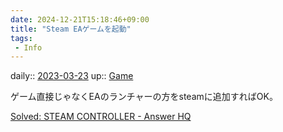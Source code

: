 ```yaml
---
date: 2024-12-21T15:18:46+09:00
title: "Steam EAゲームを起動"
tags:
 - Info
---
```


daily:: [2023-03-23](/Daily_Note/2023-03-23.md)
up:: [Game](Bar/Novel/Topics/Game.md)

ゲーム直接じゃなくEAのランチャーの方をsteamに追加すればOK。

[Solved: STEAM CONTROLLER - Answer HQ](https://answers.ea.com/t5/EA-General-Questions/STEAM-CONTROLLER/td-p/4908322)

